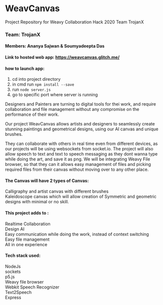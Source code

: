# WeavCanvas
Project Repository for Weavy Collaboration Hack 2020 Team TrojanX

### Team: TrojanX
#### Members: Ananya Sajwan & Soumyadeepta Das

#### Link to hosted web app: https://weavcanvas.glitch.me/

#### how to launch app:
1) cd into project directory
2) in cmd run `npm install --save`
3) run `node server.js`
4) go to specific port where server is running


Designers and Painters are turning to digital tools for thei work, and require collaboration and file management without any compromise on the performance of their work.

Our project WeavCanvas allows artists and designers to seamlessly create stunning paintings and geometrical designs, using our AI canvas and unique brushes.

They can collaborate with others in real time even from different devices, as our projects will be using websockets from socket.io. The project will also allow speech to text and text to speech messaging as they dont wanna type while doing the art, and save it as png. We will be integrating Weavy File browser, so that they can it allows easy management of files and picking required files from their canvas without moving over to any other place.

#### The Canvas will have 2 types of Canvas:

Calligraphy and artist canvas with different brushes <br />
Kaleidoscope canvas which will allow creation of Symmetric and geometric designs with minimal or no skill. <br />

#### This project adds to :

Realtime Collaboration<br />
Design AI<br />
Easy communication while doing the work, instead of context switching<br />
Easy file management<br />
All in one experience<br />


#### Tech stack used:

NodeJs <br />
sockets <br />
p5.js <br />
Weavy file browser <br />
Webkit Speech Recognizer <br />
Text2Speech <br />
Express <br />
